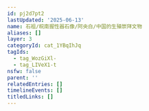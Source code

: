 ```yaml
---
id: pj2d7pt2
lastUpdated: '2025-06-13'
name: 石祖/皖南握性器石像/阿央白/中国的生殖崇拜文物
aliases: []
layer: 3
categoryId: cat_1YBqIhJq
tagIds:
  - tag_WozGiXl-
  - tag_LIVeX1-t
nsfw: false
parent: ''
relatedEntries: []
timelineEvents: []
titledLinks: []
---
```


